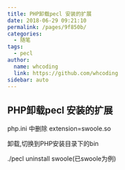 ```yaml
---
title: PHP卸载pecl 安装的扩展
date: 2018-06-29 09:21:10
permalink: /pages/9f850b/
categories: 
  - 随笔
tags: 
  - pecl
author: 
  name: whcoding
  link: https://github.com/whcoding
sidebar: auto
---
```


## PHP卸载pecl 安装的扩展

php.ini 中删除 extension=swoole.so

卸载,切换到PHP安装目录下的bin

./pecl uninstall swoole(已swoole为例)